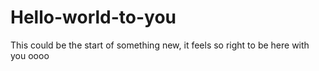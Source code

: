 # Hello-world-to-you
This could be the start of something new, it feels so right to be here with you oooo
